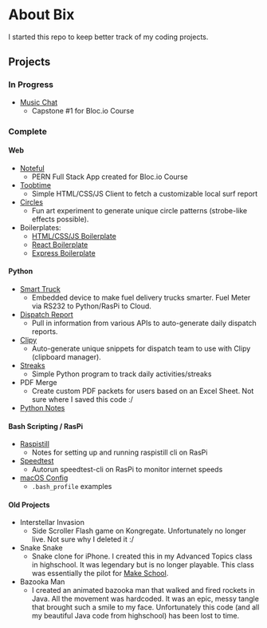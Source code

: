 # About Bix
I started this repo to keep better track of my coding projects.

## Projects

### In Progress
- [Music Chat](https://github.com/bix6/music-chat)
    - Capstone #1 for Bloc.io Course

### Complete

#### Web
- [Noteful](https://github.com/bix6/noteful)
    - PERN Full Stack App created for Bloc.io Course
- [Toobtime](https://github.com/bix6/toobtime)
    - Simple HTML/CSS/JS Client to fetch a customizable local surf report
- [Circles](https://github.com/bix6/circles)
    - Fun art experiment to generate unique circle patterns (strobe-like effects possible).
- Boilerplates:
    - [HTML/CSS/JS Boilerplate](https://github.com/bix6/web-boilerplate)
    - [React Boilerplate](https://github.com/bix6/react-boilerplate)
    - [Express Boilerplate](https://github.com/bix6/express-boilerplate)

#### Python
- [Smart Truck](https://github.com/bix6/smart-truck-public)
    - Embedded device to make fuel delivery trucks smarter. Fuel Meter via RS232 to Python/RasPi to Cloud.
- [Dispatch Report](https://github.com/bix6/dispatch-report-public)
    - Pull in information from various APIs to auto-generate daily dispatch reports.
- [Clipy](https://github.com/bix6/clipy-public)
    - Auto-generate unique snippets for dispatch team to use with Clipy (clipboard manager).
- [Streaks](https://github.com/bix6/streaks)
    - Simple Python program to track daily activities/streaks
- PDF Merge
    - Create custom PDF packets for users based on an Excel Sheet. Not sure where I saved this code :/
- [Python Notes](https://github.com/bix6/python-notes)

#### Bash Scripting / RasPi
- [Raspistill](https://github.com/bix6/raspistill)
    - Notes for setting up and running raspistill cli on RasPi
- [Speedtest](https://github.com/bix6/speedtest)
    - Autorun speedtest-cli on RasPi to monitor internet speeds
- [macOS Config](https://github.com/bix6/macOS-config/blob/master/.bash_profile)
    - `.bash_profile` examples

#### Old Projects
- Interstellar Invasion
    - Side Scroller Flash game on Kongregate. Unfortunately no longer live. Not sure why I deleted it :/
- Snake Snake
    - Snake clone for iPhone. I created this in my Advanced Topics class in highschool. It was legendary but is no longer playable. This class was essentially the pilot for [Make School](https://www.makeschool.com/).
- Bazooka Man
    - I created an animated bazooka man that walked and fired rockets in Java. All the movement was hardcoded. It was an epic, messy tangle that brought such a smile to my face. Unfortunately this code (and all my beautiful Java code from highschool) has been lost to time. 